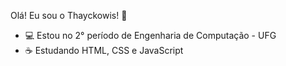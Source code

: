 Olá! Eu sou o Thayckowis! 👋

- 💻 Estou no 2° período de Engenharia de Computação - UFG 
- ☕ Estudando HTML, CSS e JavaScript    


